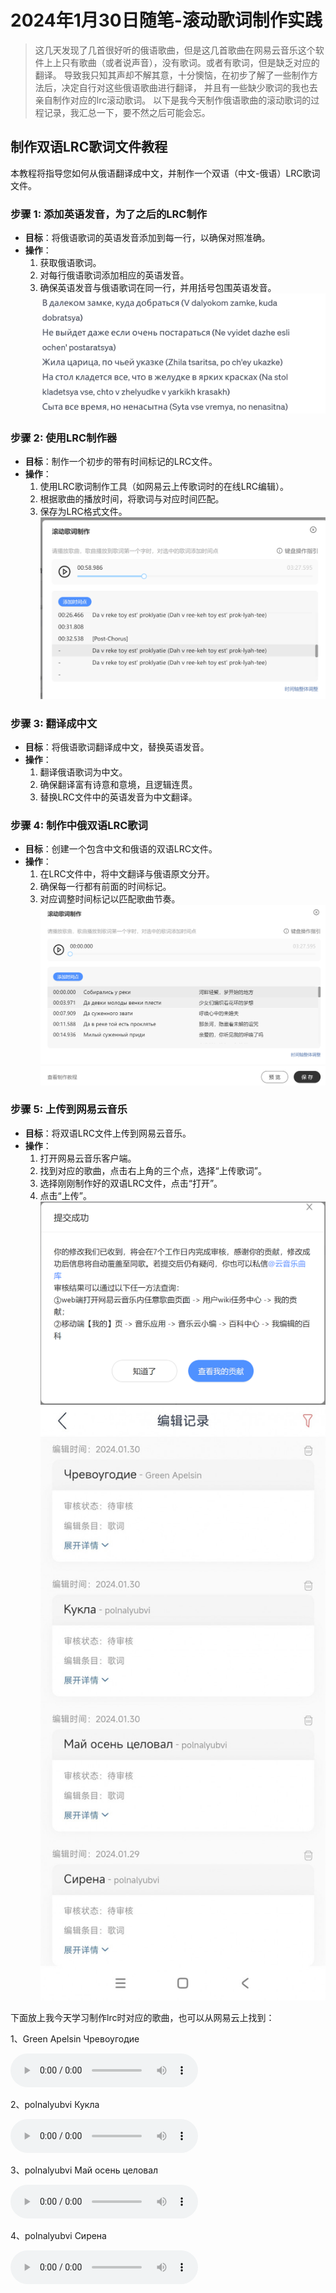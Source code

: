 # 2024年1月30日随笔-滚动歌词制作实践

>这几天发现了几首很好听的俄语歌曲，但是这几首歌曲在网易云音乐这个软件上上只有歌曲（或者说声音），没有歌词。或者有歌词，但是缺乏对应的翻译。
> 导致我只知其声却不解其意，十分懊恼，在初步了解了一些制作方法后，决定自行对这些俄语歌曲进行翻译，
> 并且有一些缺少歌词的我也去亲自制作对应的lrc滚动歌词。
> 以下是我今天制作俄语歌曲的滚动歌词的过程记录，我汇总一下，要不然之后可能会忘。

## 制作双语LRC歌词文件教程

本教程将指导您如何从俄语翻译成中文，并制作一个双语（中文-俄语）LRC歌词文件。

### 步骤 1: 添加英语发音，为了之后的LRC制作

- **目标**：将俄语歌词的英语发音添加到每一行，以确保对照准确。
- **操作**：
    1. 获取俄语歌词。
    2. 对每行俄语歌词添加相应的英语发音。
    3. 确保英语发音与俄语歌词在同一行，并用括号包围英语发音。
![](../散文随笔内容资源库/20240130随笔04.png)
### 步骤 2: 使用LRC制作器

- **目标**：制作一个初步的带有时间标记的LRC文件。
- **操作**：
    1. 使用LRC歌词制作工具（如网易云上传歌词时的在线LRC编辑）。
    2. 根据歌曲的播放时间，将歌词与对应时间匹配。
    3. 保存为LRC格式文件。
![](../散文随笔内容资源库/20240130随笔01.png)
### 步骤 3: 翻译成中文

- **目标**：将俄语歌词翻译成中文，替换英语发音。
- **操作**：
    1. 翻译俄语歌词为中文。
    2. 确保翻译富有诗意和意境，且逻辑连贯。
    3. 替换LRC文件中的英语发音为中文翻译。

### 步骤 4: 制作中俄双语LRC歌词

- **目标**：创建一个包含中文和俄语的双语LRC文件。
- **操作**：
    1. 在LRC文件中，将中文翻译与俄语原文分开。
    2. 确保每一行都有前面的时间标记。
    3. 对应调整时间标记以匹配歌曲节奏。
![](../散文随笔内容资源库/20240130随笔02.png)

### 步骤 5: 上传到网易云音乐

- **目标**：将双语LRC文件上传到网易云音乐。
- **操作**：
    1. 打开网易云音乐客户端。
    2. 找到对应的歌曲，点击右上角的三个点，选择“上传歌词”。
    3. 选择刚刚制作好的双语LRC文件，点击“打开”。
    4. 点击“上传”。
![](../散文随笔内容资源库/20240130随笔03.png)
![](../散文随笔内容资源库/20240130随笔05.jpg)


下面放上我今天学习制作lrc时对应的歌曲，也可以从网易云上找到：

1、Green Apelsin Чревоугодие

<audio controls>
  <source src="Essay/散文随笔内容资源库/Green Apelsin  Чревоугодие.mp3" type="audio/mpeg">
  Your browser does not support the audio element.
</audio>

2、polnalyubvi  Кукла

<audio controls>
  <source src="Essay/散文随笔内容资源库/polnalyubvi  Кукла.mp3" type="audio/mpeg">
  Your browser does not support the audio element.
</audio>

3、polnalyubvi  Май осень целовал

<audio controls>
  <source src="Essay/散文随笔内容资源库/polnalyubvi  Май осень целовал.mp3" type="audio/mpeg">
  Your browser does not support the audio element.
</audio>

4、polnalyubvi  Сирена

<audio controls>
  <source src="Essay/散文随笔内容资源库/polnalyubvi  Сирена.mp3" type="audio/mpeg">
  Your browser does not support the audio element.
</audio>
